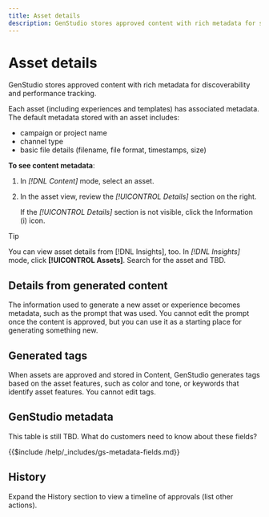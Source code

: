 ```yaml
---
title: Asset details
description: GenStudio stores approved content with rich metadata for searchability and performance tracking.
---
```


# Asset details

GenStudio stores approved content with rich metadata for discoverability and performance tracking.

Each asset (including experiences and templates) has associated metadata. The default metadata stored with an asset includes:

- campaign or project name
- channel type
- basic file details (filename, file format, timestamps, size)

**To see content metadata**:

1. In _[!DNL Content]_ mode, select an asset.

1. In the asset view, review the _[!UICONTROL Details]_ section on the right.

   If the _[!UICONTROL Details]_ section is not visible, click the Information (i) icon.

>[!TIP]
>
>You can view asset details from [!DNL Insights], too. In _[!DNL Insights]_ mode, click **[!UICONTROL Assets]**. Search for the asset and TBD.

## Details from generated content

The information used to generate a new asset or experience becomes metadata, such as the prompt that was used. You cannot edit the prompt once the content is approved, but you can use it as a starting place for generating something new.

## Generated tags

When assets are approved and stored in Content, GenStudio generates tags based on the asset features, such as color and tone, or keywords that identify asset features. You cannot edit tags.

## GenStudio metadata

This table is still TBD. What do customers need to know about these fields?

{{$include /help/_includes/gs-metadata-fields.md}}

## History

Expand the History section to view a timeline of approvals (list other actions).
